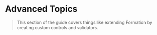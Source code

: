 # Advanced Topics

> This section of the guide covers things like extending Formation by creating custom controls and validators.

